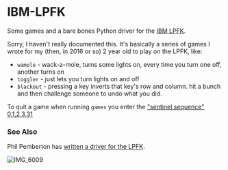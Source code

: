 # IBM-LPFK
Some games and a bare bones Python driver for the [IBM LPFK](https://www.brutman.com/IBM_LPFK/IBM_LPFK.html).

Sorry, I haven't really documented this.
It's basically a series of games I wrote for my (then, in 2016 or so) 2 year old to play on the LPFK,
like:

* `wamole` - wack-a-mole, turns some lights on, every time you turn one off, another turns on
* `toggler` - just lets you turn lights on and off
* `blackout` - pressing a key inverts that key's row and column. hit a bunch and then challenge someone to undo what you did.

To quit a game when running `games` you enter the ["sentinel sequence" 0,1,2,3,31](https://github.com/dmd/IBM-LPFK/blob/master/lpfk.py#L58)

### See Also

Phil Pemberton has [written a driver for the LPFK](https://wiki.philpem.me.uk/code/liblpfk).

![IMG_6009](https://user-images.githubusercontent.com/41439/150862696-934adcca-abfb-4889-ade0-4b677693231d.jpeg)
